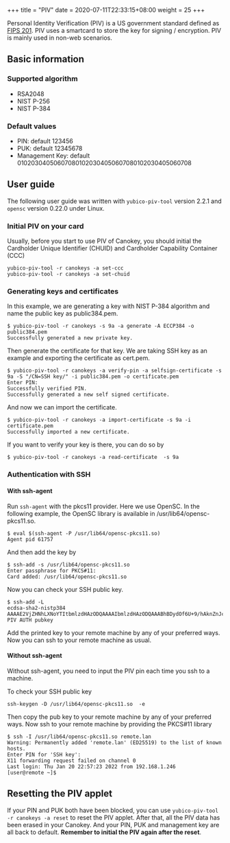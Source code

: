 +++
title = "PIV"
date =  2020-07-11T22:33:15+08:00
weight = 25
+++

Personal Identity Verification (PIV) is a US government standard defined as [FIPS 201](https://nvlpubs.nist.gov/nistpubs/FIPS/NIST.FIPS.201-2.pdf). PIV uses a smartcard to store the key for signing / encryption. PIV is mainly used in non-web scenarios.

## Basic information
### Supported algorithm

* RSA2048
* NIST P-256
* NIST P-384

### Default values

* PIN: default 123456
* PUK: default 12345678
* Management Key: default 010203040506070801020304050607080102030405060708

## User guide

The following user guide was written with `yubico-piv-tool` version 2.2.1 and `opensc` version 0.22.0 under Linux.

### Initial PIV on your card

Usually, before you start to use PIV of Canokey, you should initial the Cardholder Unique Identifier (CHUID) and Cardholder Capability Container (CCC)

```
yubico-piv-tool -r canokeys -a set-ccc
yubico-piv-tool -r canokeys -a set-chuid
```

### Generating keys and certificates

In this example, we are generating a key with NIST P-384 algorithm and name the public key as public384.pem.

```
$ yubico-piv-tool -r canokeys -s 9a -a generate -A ECCP384 -o public384.pem
Successfully generated a new private key.
```

Then generate the certificate for that key. We are taking SSH key as an example and exporting the certificate as cert.pem.

```
$ yubico-piv-tool -r canokeys -a verify-pin -a selfsign-certificate -s 9a -S "/CN=SSH key/" -i public384.pem -o certificate.pem
Enter PIN: 
Successfully verified PIN.
Successfully generated a new self signed certificate.
```

And now we can import the certificate.

```
$ yubico-piv-tool -r canokeys -a import-certificate -s 9a -i certificate.pem
Successfully imported a new certificate.
```

If you want to verify your key is there, you can do so by

```
$ yubico-piv-tool -r canokeys -a read-certificate  -s 9a
```

### Authentication with SSH

#### With ssh-agent

Run `ssh-agent` with the pkcs11 provider. Here we use OpenSC. In the following example, the OpenSC library is available in /usr/lib64/opensc-pkcs11.so.

```
$ eval $(ssh-agent -P /usr/lib64/opensc-pkcs11.so)
Agent pid 61757
```

And then add the key by

```
$ ssh-add -s /usr/lib64/opensc-pkcs11.so
Enter passphrase for PKCS#11: 
Card added: /usr/lib64/opensc-pkcs11.so
```

Now you can check your SSH public key.

```
$ ssh-add -L
ecdsa-sha2-nistp384 AAAAE2VjZHNhLXNoYTItbmlzdHAzODQAAAAIbmlzdHAzODQAAABhBDydOf6U+9/hAknZnJckyFwoinXKVEjTZkVV7bKNDZs4XsaHUoQix3z3+LsVn9WsLKeAKtigv2GS/removed/Snip12345678901234567890123456789012/SnipSnip== PIV AUTH pubkey
```

Add the printed key to your remote machine by any of your preferred ways. Now you can ssh to your remote machine as usual.

#### Without ssh-agent

Without ssh-agent, you need to input the PIV pin each time you ssh to a machine.

To check your SSH public key

```
ssh-keygen -D /usr/lib64/opensc-pkcs11.so  -e
```

Then copy the pub key to your remote machine by any of your preferred ways. Now ssh to your remote machine by providing the PKCS#11 library

```
$ ssh -I /usr/lib64/opensc-pkcs11.so remote.lan
Warning: Permanently added 'remote.lan' (ED25519) to the list of known hosts.
Enter PIN for 'SSH key': 
X11 forwarding request failed on channel 0
Last login: Thu Jan 20 22:57:23 2022 from 192.168.1.246
[user@remote ~]$ 
```

## Resetting the PIV applet

If your PIN and PUK both have been blocked, you can use `yubico-piv-tool -r canokeys -a reset` to reset the PIV applet. After that, all the PIV data has been erased in your Canokey. And your PIN, PUK and management key are all back to default. **Remember to initial the PIV again after the reset**.
